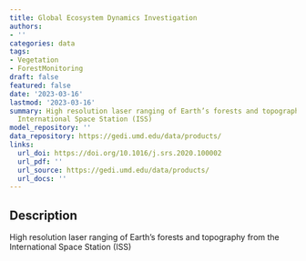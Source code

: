 ```yaml
---
title: Global Ecosystem Dynamics Investigation
authors:
- ''
categories: data
tags:
- Vegetation
- ForestMonitoring
draft: false
featured: false
date: '2023-03-16'
lastmod: '2023-03-16'
summary: High resolution laser ranging of Earth’s forests and topography from the
  International Space Station (ISS)
model_repository: ''
data_repository: https://gedi.umd.edu/data/products/
links:
  url_doi: https://doi.org/10.1016/j.srs.2020.100002
  url_pdf: ''
  url_source: https://gedi.umd.edu/data/products/
  url_docs: ''
---
```


## Description

High resolution laser ranging of Earth’s forests and topography from the International Space Station (ISS)

